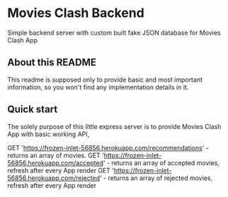 # Movies Clash Backend

Simple backend server with custom built fake JSON database for Movies Clash App

## About this README

This readme is supposed only to provide basic and most important information, so you won't find any implementation details in it.

## Quick start

The solely purpose of this little express server is to provide Movies Clash App with basic working API,

GET 'https://frozen-inlet-56856.herokuapp.com/recommendations' - returns an array of movies.
GET 'https://frozen-inlet-56856.herokuapp.com/accepted' - returns an array of accepted movies, refresh after every App render
GET 'https://frozen-inlet-56856.herokuapp.com/rejected' - returns an array of rejected movies, refresh after every App render
